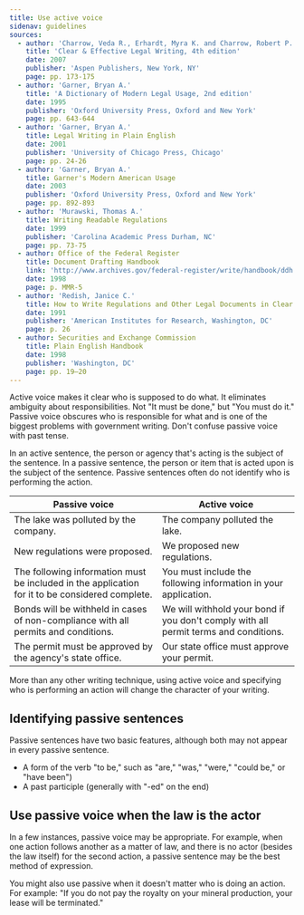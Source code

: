 ```yaml
---
title: Use active voice
sidenav: guidelines
sources:
  - author: 'Charrow, Veda R., Erhardt, Myra K. and Charrow, Robert P.'
    title: 'Clear & Effective Legal Writing, 4th edition'
    date: 2007
    publisher: 'Aspen Publishers, New York, NY'
    page: pp. 173-175
  - author: 'Garner, Bryan A.'
    title: 'A Dictionary of Modern Legal Usage, 2nd edition'
    date: 1995
    publisher: 'Oxford University Press, Oxford and New York'
    page: pp. 643-644
  - author: 'Garner, Bryan A.'
    title: Legal Writing in Plain English
    date: 2001
    publisher: 'University of Chicago Press, Chicago'
    page: pp. 24-26
  - author: 'Garner, Bryan A.'
    title: Garner's Modern American Usage
    date: 2003
    publisher: 'Oxford University Press, Oxford and New York'
    page: pp. 892-893
  - author: 'Murawski, Thomas A.'
    title: Writing Readable Regulations
    date: 1999
    publisher: 'Carolina Academic Press Durham, NC'
    page: pp. 73-75
  - author: Office of the Federal Register
    title: Document Drafting Handbook
    link: 'http://www.archives.gov/federal-register/write/handbook/ddh.pdf'
    date: 1998
    page: p. MMR-5
  - author: 'Redish, Janice C.'
    title: How to Write Regulations and Other Legal Documents in Clear English
    date: 1991
    publisher: 'American Institutes for Research, Washington, DC'
    page: p. 26
  - author: Securities and Exchange Commission
    title: Plain English Handbook
    date: 1998
    publisher: 'Washington, DC'
    page: pp. 19–20
---
```


Active voice makes it clear who is supposed to do what. It eliminates ambiguity about responsibilities. Not "It must be done," but "You must do it." Passive voice obscures who is responsible for what and is one of the biggest problems with government writing. Don't confuse passive voice with past tense.

In an active sentence, the person or agency that's acting is the subject of the sentence. In a passive sentence, the person or item that is acted upon is the subject of the sentence. Passive sentences often do not identify who is performing the action.

Passive voice | Active voice
----------------------------------------------------------------------------------------------- | ------------------------------------------------------------------------------------
The lake was polluted by the company. | The company polluted the lake.
New regulations were proposed. | We proposed new regulations.
The following information must be included in the application for it to be considered complete. | You must include the following information in your application.
Bonds will be withheld in cases of non-compliance with all permits and conditions. | We will withhold your bond if you don't comply with all permit terms and conditions.
The permit must be approved by the agency's state office. | Our state office must approve your permit.

More than any other writing technique, using active voice and specifying who is performing an action will change the character of your writing.

## Identifying passive sentences

Passive sentences have two basic features, although both may not appear in every passive sentence.

- A form of the verb "to be," such as "are," "was," "were," "could be," or "have been")
- A past participle (generally with "-ed" on the end)

## Use passive voice when the law is the actor

In a few instances, passive voice may be appropriate. For example, when one action follows another as a matter of law, and there is no actor (besides the law itself) for the second action, a passive sentence may be the best method of expression.

You might also use passive when it doesn't matter who is doing an action. For example: "If you do not pay the royalty on your mineral production, your lease will be terminated."
